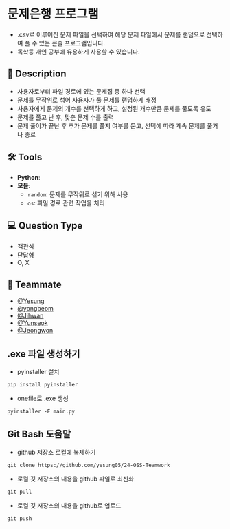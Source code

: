 # 문제은행 프로그램

 - .csv로 이루어진 문제 파일을 선택하여 해당 문제 파일에서 문제를 랜덤으로 선택하여 풀 수 있는 콘솔 프로그램입니다.
 - 독학등 개인 공부에 유용하게 사용할 수 있습니다.

## 📜 Description

- 사용자로부터 파일 경로에 있는 문제집 중 하나 선택
- 문제를 무작위로 섞어 사용자가 풀 문제를 랜덤하게 배정
- 사용자에게 문제의 개수를 선택하게 하고, 설정된 개수만큼 문제를 풀도록 유도
- 문제를 풀고 난 후, 맞춘 문제 수를 출력
- 문제 풀이가 끝난 후 추가 문제를 풀지 여부를 묻고, 선택에 따라 계속 문제를 풀거나 종료

## 🛠️ Tools

- **Python**: 
- **모듈**:
  - `random`: 문제를 무작위로 섞기 위해 사용
  - `os`: 파일 경로 관련 작업을 처리

## 💻 Question Type
 - 객관식
 - 단답형
 - O, X

## 👥 Teammate

- [@Yesung](https://www.github.com/yesung05)
- [@yongbeom](https://www.github.com/bengaldr0gon)
- [@Jihwan](https://www.github.com/AJihwan)
- [@Yunseok](https://www.github.com/leeyunseok110)
- [@Jeongwon](https://www.github.com/jwon0117)

## .exe 파일 생성하기
- pyinstaller 설치  
```
pip install pyinstaller
```  
- onefile로 .exe 생성  
```
pyinstaller -F main.py
```  

## Git Bash 도움말
- github 저장소 로컬에 복제하기  
```
git clone https://github.com/yesung05/24-OSS-Teamwork
```  
- 로컬 깃 저장소의 내용을 github 파일로 최신화  
```
git pull
```  
- 로컬 깃 저장소의 내용을 github로 업로드  
```
git push
```  


